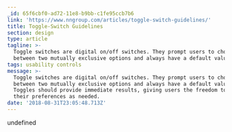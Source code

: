 ```yaml
---
_id: 65f6cbf0-ad72-11e8-b9bb-c1fe95ccb7b6
link: 'https://www.nngroup.com/articles/toggle-switch-guidelines/'
title: Toggle-Switch Guidelines
section: design
type: article
tagline: >-
  Toggle switches are digital on/off switches. They prompt users to choose
  between two mutually exclusive options and always have a default value.
tags: usability controls
message: >-
  Toggle switches are digital on/off switches. They prompt users to choose
  between two mutually exclusive options and always have a default value.
  Toggles should provide immediate results, giving users the freedom to control
  their preferences as needed.
date: '2018-08-31T23:05:48.713Z'
---
```

undefined
